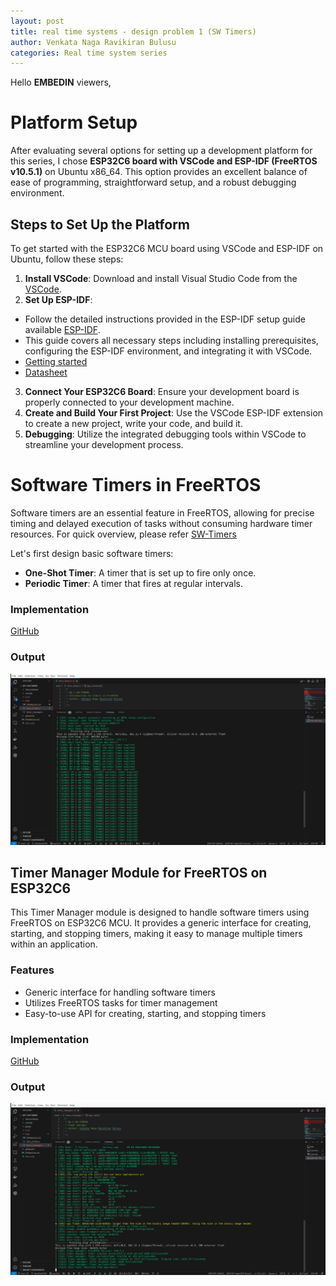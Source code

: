 ```yaml
---
layout: post
title: real time systems - design problem 1 (SW Timers)
author: Venkata Naga Ravikiran Bulusu
categories: Real time system series
---
```


Hello **EMBEDIN** viewers,

# Platform Setup

After evaluating several options for setting up a development platform for this series, I chose **ESP32C6 board with VSCode and ESP-IDF (FreeRTOS v10.5.1)** on Ubuntu x86_64\. This option provides an excellent balance of ease of programming, straightforward setup, and a robust debugging environment.

## Steps to Set Up the Platform

To get started with the ESP32C6 MCU board using VSCode and ESP-IDF on Ubuntu, follow these steps:

1. **Install VSCode**: Download and install Visual Studio Code from the [VSCode](https://code.visualstudio.com/).
2. **Set Up ESP-IDF**:

  - Follow the detailed instructions provided in the ESP-IDF setup guide available [ESP-IDF](https://www.espboards.dev/blog/use-esp-idf-with-vscode/).
  - This guide covers all necessary steps including installing prerequisites, configuring the ESP-IDF environment, and integrating it with VSCode.
  - [Getting started](https://espressif-docs.readthedocs-hosted.com/projects/esp-dev-kits/en/latest/esp32c6/esp32-c6-devkitc-1/user_guide.html)
  - [Datasheet](https://www.espressif.com/sites/default/files/documentation/esp32-c6_datasheet_en.pdf)

3. **Connect Your ESP32C6 Board**: Ensure your development board is properly connected to your development machine.
4. **Create and Build Your First Project**: Use the VSCode ESP-IDF extension to create a new project, write your code, and build it.
5. **Debugging**: Utilize the integrated debugging tools within VSCode to streamline your development process.

# Software Timers in FreeRTOS

Software timers are an essential feature in FreeRTOS, allowing for precise timing and delayed execution of tasks without consuming hardware timer resources.
For quick overview, please refer [SW-Timers](https://www.digikey.com/en/maker/projects/introduction-to-rtos-solution-to-part-8-software-timers/0f64cf758da440a29476165a5b2e577e)

Let's first design basic software timers:
- **One-Shot Timer**: A timer that is set up to fire only once.
- **Periodic Timer**: A timer that fires at regular intervals.

### Implementation 

[GitHub](https://github.com/ravikiranbvn/esp32c6-FreeRTOS-tutorials/blob/main/dp-1-SW-timers/main/intro_timers.c)

### Output

![Alt text](https://github.com/ravikiranbvn/esp32c6-FreeRTOS-tutorials/blob/main/dp-1-SW-timers/assets/intro_sw_timers_output.png)

## Timer Manager Module for FreeRTOS on ESP32C6

This Timer Manager module is designed to handle software timers using FreeRTOS on ESP32C6 MCU. It provides a generic interface for creating, starting, and stopping timers, making it easy to manage multiple timers within an application.

### Features

- Generic interface for handling software timers
- Utilizes FreeRTOS tasks for timer management
- Easy-to-use API for creating, starting, and stopping timers

### Implementation  

[GitHub](https://github.com/ravikiranbvn/esp32c6-FreeRTOS-tutorials/blob/main/dp-1-SW-timers/main/intro_timers.c)

### Output

![Alt text](https://github.com/ravikiranbvn/esp32c6-FreeRTOS-tutorials/blob/main/dp-1-SW-timers/assets/timer_manager_output.png)